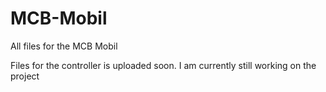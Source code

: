 # MCB-Mobil
All files for the MCB Mobil

Files for the controller is uploaded soon.
I am currently still working on the project

